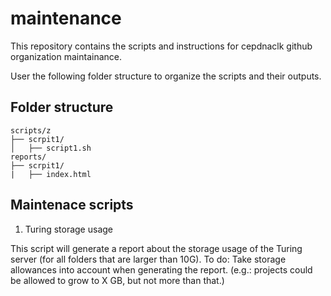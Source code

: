 # maintenance
This repository contains the scripts and instructions for cepdnaclk github organization maintainance.

User the following folder structure to organize the scripts and their outputs.

## Folder structure
```
scripts/z
├── scrpit1/
│   ├── script1.sh
reports/
├── scrpit1/
|   ├── index.html
```

## Maintenace scripts

1. Turing storage usage

This script will generate a report about the storage usage of the Turing server (for all folders that are larger than 10G).
To do: Take storage allowances into account when generating the report. (e.g.: projects could be allowed to grow to X GB, but not more than that.)